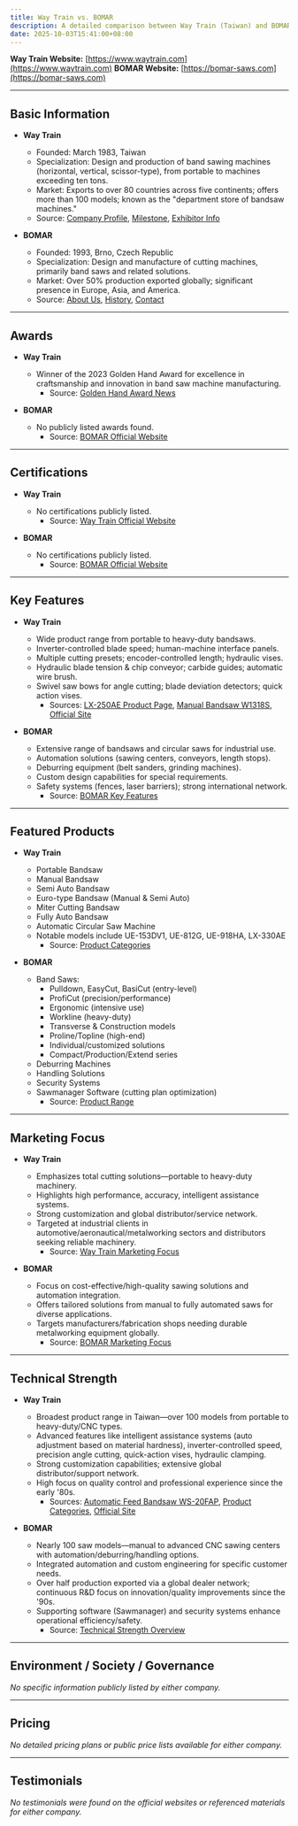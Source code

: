 ```yaml
---
title: Way Train vs. BOMAR
description: A detailed comparison between Way Train (Taiwan) and BOMAR (Czech Republic), two leading manufacturers of band saw machines. This report covers their history, awards, certifications, key features, products, marketing focus, technical strengths, and more.
date: 2025-10-03T15:41:00+08:00
---
```


**Way Train Website:** [https://www.waytrain.com](https://www.waytrain.com)
**BOMAR Website:** [https://bomar-saws.com](https://bomar-saws.com)

---

## Basic Information

- **Way Train**
  - Founded: March 1983, Taiwan
  - Specialization: Design and production of band sawing machines (horizontal, vertical, scissor-type), from portable to machines exceeding ten tons.
  - Market: Exports to over 80 countries across five continents; offers more than 100 models; known as the "department store of bandsaw machines."
  - Source: [Company Profile](https://www.waytrain.com/en/abouts/company-profile), [Milestone](https://smp.waytrain.com/en/about-categories/milestone/), [Exhibitor Info](https://www.timtos.com.tw/en/exhibitor/D70C29F33F8E56DD8C1B4D8A72774119/info.html)

- **BOMAR**
  - Founded: 1993, Brno, Czech Republic
  - Specialization: Design and manufacture of cutting machines, primarily band saws and related solutions.
  - Market: Over 50% production exported globally; significant presence in Europe, Asia, and America.
  - Source: [About Us](https://bomar-saws.com/company/about-us.html), [History](https://bomar-saws.com/company/history.html), [Contact](https://bomar-saws.com/contact.html)

---

## Awards

- **Way Train**
  - Winner of the 2023 Golden Hand Award for excellence in craftsmanship and innovation in band saw machine manufacturing.
    - Source: [Golden Hand Award News](https://www.waytrain.com/en/news/congratulations-to-way-train-industries-co-ltd-for-winning-the-2023-golden-hand-award)

- **BOMAR**
  - No publicly listed awards found.
    - Source: [BOMAR Official Website](https://bomar-saws.com)

---

## Certifications

- **Way Train**
  - No certifications publicly listed.
    - Source: [Way Train Official Website](https://www.waytrain.com)

- **BOMAR**
  - No certifications publicly listed.
    - Source: [BOMAR Official Website](https://bomar-saws.com)

---

## Key Features

- **Way Train**
  - Wide product range from portable to heavy-duty bandsaws.
  - Inverter-controlled blade speed; human-machine interface panels.
  - Multiple cutting presets; encoder-controlled length; hydraulic vises.
  - Hydraulic blade tension & chip conveyor; carbide guides; automatic wire brush.
  - Swivel saw bows for angle cutting; blade deviation detectors; quick action vises.
    - Sources: [LX-250AE Product Page](https://www.waytrain.com/en/products/fully-auto-band-saw-lx-250ae), [Manual Bandsaw W1318S](https://www.waytrain.com/en/products/manual-band-saw-single-angle-cutting-w1318s), [Official Site](https://www.waytrain.com)

- **BOMAR**
  - Extensive range of bandsaws and circular saws for industrial use.
  - Automation solutions (sawing centers, conveyors, length stops).
  - Deburring equipment (belt sanders, grinding machines).
  - Custom design capabilities for special requirements.
  - Safety systems (fences, laser barriers); strong international network.
    - Source: [BOMAR Key Features](https://bomar-saws.com)

---

## Featured Products

- **Way Train**
    * Portable Bandsaw
    * Manual Bandsaw
    * Semi Auto Bandsaw
    * Euro-type Bandsaw (Manual & Semi Auto)
    * Miter Cutting Bandsaw
    * Fully Auto Bandsaw
    * Automatic Circular Saw Machine
    * Notable models include UE-153DV1, UE-812G, UE-918HA, LX-330AE
      - Source: [Product Categories](https://www.waytrain.com/en/product-categories/band-saw-machines)

- **BOMAR**
    * Band Saws:
        * Pulldown, EasyCut, BasiCut (entry-level)
        * ProfiCut (precision/performance)
        * Ergonomic (intensive use)
        * Workline (heavy-duty)
        * Transverse & Construction models
        * Proline/Topline (high-end)
        * Individual/customized solutions
        * Compact/Production/Extend series
    * Deburring Machines
    * Handling Solutions
    * Security Systems
    * Sawmanager Software (cutting plan optimization)
      - Source: [Product Range](https://bomar-saws.com/products-band-saws/itemlist/category/2-bomar-saws.html)

---

## Marketing Focus

- **Way Train**
    * Emphasizes total cutting solutions—portable to heavy-duty machinery.
    * Highlights high performance, accuracy, intelligent assistance systems.
    * Strong customization and global distributor/service network.
    * Targeted at industrial clients in automotive/aeronautical/metalworking sectors and distributors seeking reliable machinery.
      - Source: [Way Train Marketing Focus](https://www.waytrain.com/en)

- **BOMAR**
    * Focus on cost-effective/high-quality sawing solutions and automation integration.
    * Offers tailored solutions from manual to fully automated saws for diverse applications.
    * Targets manufacturers/fabrication shops needing durable metalworking equipment globally.
      - Source: [BOMAR Marketing Focus](https://bomar-saws.com/)

---

## Technical Strength

- **Way Train**
   * Broadest product range in Taiwan—over 100 models from portable to heavy-duty/CNC types.
   * Advanced features like intelligent assistance systems (auto adjustment based on material hardness), inverter-controlled speed, precision angle cutting, quick-action vises, hydraulic clamping.
   * Strong customization capabilities; extensive global distributor/support network.
   * High focus on quality control and professional experience since the early '80s.
     - Sources:
       [Automatic Feed Bandsaw WS-20FAP](https://www.waytrain.com/en/products/automatic-feed-bandsaw-ws-20fap),
       [Product Categories](https://www.waytrain.com/en/product-categories/band-saw-machines),
       [Official Site](https://www.waytrain.com/)

- **BOMAR**
   * Nearly 100 saw models—manual to advanced CNC sawing centers with automation/deburring/handling options.
   * Integrated automation and custom engineering for specific customer needs.
   * Over half production exported via a global dealer network; continuous R&D focus on innovation/quality improvements since the '90s.
   * Supporting software (Sawmanager) and security systems enhance operational efficiency/safety.
     - Source: [Technical Strength Overview](https://bomar-saws.com/)

---

## Environment / Society / Governance

*No specific information publicly listed by either company.*

---

## Pricing

*No detailed pricing plans or public price lists available for either company.*

---

## Testimonials

*No testimonials were found on the official websites or referenced materials for either company.*